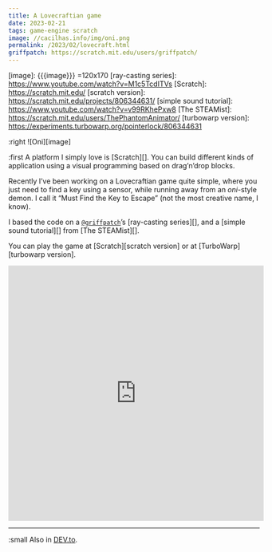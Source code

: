 ```yaml
---
title: A Lovecraftian game
date: 2023-02-21
tags: game-engine scratch
image: //cacilhas.info/img/oni.png
permalink: /2023/02/lovecraft.html
griffpatch: https://scratch.mit.edu/users/griffpatch/
---
```

[DEV.to]: https://dev.to/cacilhas/a-lovecraftian-game-4524
[image]: {{{image}}} =120x170
[ray-casting series]: https://www.youtube.com/watch?v=M1c5TcdITVs
[Scratch]: https://scratch.mit.edu/
[scratch version]: https://scratch.mit.edu/projects/806344631/
[simple sound tutorial]: https://www.youtube.com/watch?v=v99RKhePxw8
[The STEAMist]: https://scratch.mit.edu/users/ThePhantomAnimator/
[turbowarp version]: https://experiments.turbowarp.org/pointerlock/806344631

:right ![Oni][image]

:first A platform I simply love is [Scratch][]. You can build different kinds of
application using a visual programming based on drag’n’drop blocks.

Recently I’ve been working on a Lovecraftian game quite simple, where you just
need to find a key using a sensor, while running away from an *oni*-style demon. I
call it “Must Find the Key to Escape” (not the most creative name, I know).

I based the code on a
<a href="{{{griffpatch}}}" target="_blank"><code>@griffpatch</code></a>’s
[ray-casting series][], and a [simple sound tutorial][] from [The STEAMist][].

You can play the game at [Scratch][scratch version] or at
[TurboWarp][turbowarp version].

<center><iframe src="https://experiments.turbowarp.org/pointerlock/806344631/embed" allowtransparency="true" width="512" height="512" frameborder="0" scrolling="no" title="Must Find the Key to Escape" allowfullscreen="allowfullscreen"></iframe></center>

-----

:small Also in [DEV.to][].

